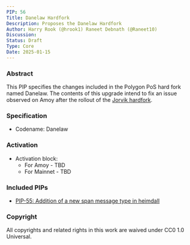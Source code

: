 ```yaml
---
PIP: 56
Title: Danelaw Hardfork
Description: Proposes the Danelaw Hardfork 
Author: Harry Rook (@hrook1) Raneet Debnath (@Raneet10)
Discussion: 
Status: Draft
Type: Core
Date: 2025-01-15
---
```

### Abstract

This PIP specifies the changes included in the Polygon PoS hard fork named Danelaw. The contents of this upgrade intend to fix an issue observed on Amoy after the rollout of the [Jorvik hardfork](https://github.com/maticnetwork/Polygon-Improvement-Proposals/blob/main/PIPs/PIP-53.md). 

### Specification

- Codename: Danelaw

### Activation

- Activation block:
  * For Amoy - TBD
  * For Mainnet - TBD

### Included PIPs

  *   [PIP-55: Addition of a new span message type in heimdall](https://github.com/maticnetwork/Polygon-Improvement-Proposals/blob/main/PIPs/PIP-55.md)

### Copyright

All copyrights and related rights in this work are waived under CC0 1.0 Universal.
